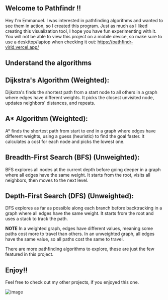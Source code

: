 ## Welcome to Pathfindr ‼️

Hey I'm Emmanuel. I was interested in pathfinding algorithms and wanted to see them in action, so I created this program. Just as much as I liked creating this visualization tool, I hope you have fun experimenting with it. You will not be able to view this project on a mobile device, so make sure to use a deskttop/laptop when checking it out: https://pathfindr-virid.vercel.app/

## Understand the algorithms 

## Dijkstra's Algorithm (Weighted):
Dijkstra's finds the shortest path from a start node to all others in a graph where edges have different weights. It picks the closest unvisited node, updates neighbors' distances, and repeats.

## A* Algorithm (Weighted):
A* finds the shortest path from start to end in a graph where edges have different weights, using a guess (heuristic) to find the goal faster. It calculates a cost for each node and picks the lowest one.

## Breadth-First Search (BFS) (Unweighted):
BFS explores all nodes at the current depth before going deeper in a graph where all edges have the same weight. It starts from the root, visits all neighbors, then moves to the next level.

## Depth-First Search (DFS) (Unweighted):
DFS explores as far as possible along each branch before backtracking in a graph where all edges have the same weight. It starts from the root and uses a stack to track the path.

**NOTE**
In a weighted graph, edges have different values, meaning some paths cost more to travel than others. In an unweighted graph, all edges have the same value, so all paths cost the same to travel.

There are more pathfinding algorithms to explore, these are just the few featured in this project.

## Enjoy!!
Feel free to check out my other projects, if you enjoyed this one.

![image](https://github.com/user-attachments/assets/dae85550-fc9a-4b63-8a89-2550f632fd28)
